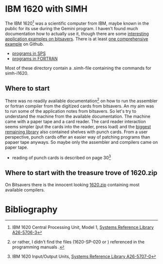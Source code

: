 # IBM 1620 with SIMH

The IBM 1620[^Model1] was a scientific computer from IBM, maybe known in the public for
its use during the Gemini program.  I haven't found much documentation how to
actually use it, though there are some [interesting application examples on
bitsavers](http://bitsavers.informatik.uni-stuttgart.de/pdf/ibm/1620/general_program_library/).
There is at least [one comprehensive
example](https://github.com/mdoege/IBM1620-Baseball) on Github.

- [programs in SPS](sps/README.md)
- [programs in FORTRAN](fortran/README.md)

Most of these directory contain a .simh-file containing the commands for
simh-i1620.


## Where to start

There was no readily available documentation[^1] on how to run the assembler or
fortran compiler from the digitized cards from bitsavers.  An my aim was to run
some of the application notes from bitsavers.  So let's try to understand the
machine from the available documentation.  The machine came with a paper tape
and a card reader.  The card reader interaction seems simpler (put the cards
into the reader, press load) and the [biggest remaining
library](https://youtu.be/N12pQBiRd7A) also contained shelves with punch cards.
From a user perspective, punch cards offer an easier way of patching programs
than papaer tape anyways.  So maybe only the assembler and compilers came on
paper tape.

- reading of punch cards is described on page 30[^IO]

[^1]: or rather, I didn't find the files (1620-SP-020 or ) referenced in the 
programming manuals [^SPS][^FORTRAN].


## Where to start with the treasure trove of 1620.zip

On Bitsavers there is the innocent looking [1620.zip](http://www.bitsavers.org/bits/IBM/1620/1620.zip)
containing most available compilers.


# Bibliography

[^Model1]: IBM 1620 Central Processing Unit, Model 1, [Systems Reference Library A26-5706-3](A26-5706-3_IBM_1620_CPU_Model_1_Jul65.pdf)

[^IO]:  IBM 1620 Input/Output Units, [Systems Reference Library A26-5707-0](A26-5707-0_IBM_1620_Input_Output_Units_1621_1622_1624.pdf)

[^SPS]: IBM 1620/1710 Symbolic Programming System, [Systems Reference Library C26-5600-1](C26-5600-1_Symbolic_Programming_System_Apr63.pdf)

[^FORTRAN]: IBM 1620 FORTRAN (with FORMAT), [Systems Reference Library C26-5619-4](C26-5619-4_1620_Fortran_Mar64.pdf) 
